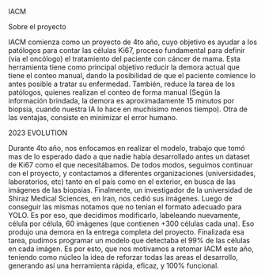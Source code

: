 IACM

Sobre el proyecto

IACM comienza como un proyecto de 4to año, cuyo objetivo es ayudar a los patólogos para contar las células Ki67, proceso fundamental para definir (via el oncólogo) el tratamiento del paciente con cáncer de mama. Esta herramienta tiene como principal objetivo reducir la demora actual que tiene el conteo manual, dando la posibilidad de que el paciente comience lo antes posible a tratar su enfermedad. También, reduce la tarea de los patólogos, quienes realizan el conteo de forma manual (Según la información brindada, la demora es aproximadamente 15 minutos por biopsia, cuando nuestra IA lo hace en muchísimo menos tiempo). Otra de las ventajas, consiste en minimizar el error humano. 

2023 EVOLUTION


Durante 4to año, nos enfocamos en realizar el modelo, trabajo que tomó mas de lo esperado dado a que nadie había desarrollado antes un dataset de Ki67 como el que necesitábamos. De todos modos, seguimos continuar con el proyecto, y contactamos a diferentes organizaciones (universidades, laboratorios, etc) tanto en el país como en el exterior, en busca de las imágenes de las biopsias. Finalmente, un investigador de la universidad de Shiraz Medical Sciences, en Iran, nos cedió sus imágenes. Luego de conseguir las mismas notamos que no tenian el formato adecuado para YOLO. Es por eso, que decidimos modificarlo, labeleando nuevamente, célula por célula, 60 imágenes (que contienen +300 células cada una). Eso produjo una demora en la entrega completa del proyecto. Finalizada esa tarea, pudimos programar un modelo que detectaba el 99% de las células en cada imágen. Es por esto, que nos motivamos a retomar IACM este año, teniendo como núcleo la idea de reforzar todas las areas el desarrollo, generando así una herramienta rápida, eficaz, y 100% funcional. 

